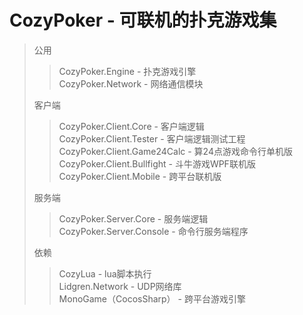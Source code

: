 CozyPoker - 可联机的扑克游戏集
===============================

> 公用
>
>> CozyPoker.Engine - 扑克游戏引擎  
>> CozyPoker.Network - 网络通信模块  
>
>
> 客户端
>
>> CozyPoker.Client.Core - 客户端逻辑  
>> CozyPoker.Client.Tester - 客户端逻辑测试工程  
>> CozyPoker.Client.Game24Calc - 算24点游戏命令行单机版  
>> CozyPoker.Client.Bullfight - 斗牛游戏WPF联机版  
>> CozyPoker.Client.Mobile - 跨平台联机版  
>
>
> 服务端
>
>> CozyPoker.Server.Core - 服务端逻辑  
>> CozyPoker.Server.Console - 命令行服务端程序  
>
>
> 依赖
>
>> CozyLua - lua脚本执行  
>> Lidgren.Network - UDP网络库  
>> MonoGame（CocosSharp） - 跨平台游戏引擎  
>>
